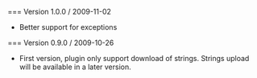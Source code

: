 === Version 1.0.0 / 2009-11-02

* Better support for exceptions

=== Version 0.9.0 / 2009-10-26

* First version, plugin only support download of strings. Strings upload will be available in a later version.